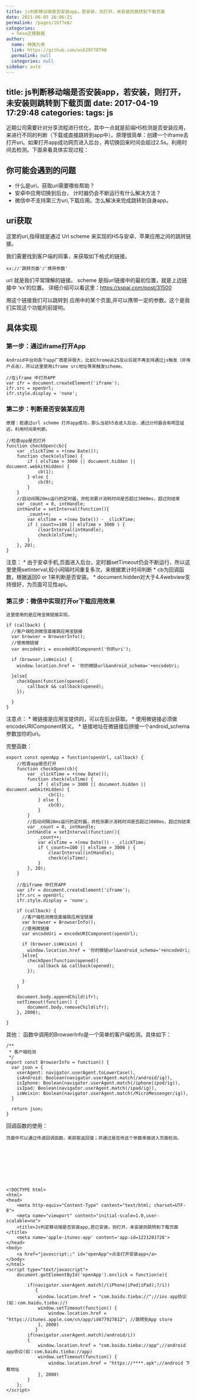 ```yaml
---
title: js判断移动端是否安装app，若安装，则打开，未安装则跳转到下载页面
date: 2021-06-05 16:06:21
permalink: /pages/1bf7e8/
categories: 
  - hexo迁移数据
author: 
  name: 神族九帝
  link: https://github.com/wu529778790
  permalink: null
  categories: null
sidebar: auto
---
```

title: js判断移动端是否安装app，若安装，则打开，未安装则跳转到下载页面
date: 2017-04-19 17:29:48
categories:
tags: js
---

近期公司需要针对分享流程进行优化，其中一点就是前端H5检测是否安装应用，来进行不同的判断（下载或直接跳转到app中）。原理很简单：创建一个iframe去打开uri。如果打开app成功网页进入后台，再切换回来时间会超过2.5s。利用时间去检测。下面来看具体实现过程：

<!--more-->
## 你可能会遇到的问题

* 什么是uri，获取uri需要哪些帮助？
* 安卓中应用切换到后台， 计时器仍会不断运行有什么解决方法？
* 微信中不支持第三方uri,下载应用。怎么解决来完成跳转到自身app。

## uri获取

这里的uri,指得就是通过 Url scheme 来实现的H5与安卓、苹果应用之间的跳转链接。

我们需要找到客户端的同事，来获取如下格式的链接。

    xx://'跳转页面'/'携带参数'

url 就是我们平常理解的链接。
scheme 是指url链接中的最初位置，就是上边链接中 ‘xx’的位置。
详细介绍可以看这里：https://sspai.com/post/31500

用这个链接我们可以跳转到 应用中的某个页面,并可以携带一定的参数。这个是我们实现这个功能的前提哟。

## 具体实现

### 第一步：通过iframe打开App

    Android平台则各个app厂商差异很大，比如Chrome从25及以后就不再支持通过js触发（非用户点击），所以这里使用iframe src地址等来触发scheme。

    //在iframe 中打开APP
    var ifr = document.createElement('iframe');
    ifr.src = openUrl;
    ifr.style.display = 'none';

### 第二步：判断是否安装某应用

    原理：若通过url scheme 打开app成功，那么当前h5会进入后台，通过计时器会有明显延迟。利用时间来判断。

    //检查app是否打开
    function checkOpen(cb){
        var _clickTime = +(new Date());
        function check(elsTime) {
            if ( elsTime > 3000 || document.hidden || document.webkitHidden) {
                cb(1);
            } else {
                cb(0);
            }
        }
        //启动间隔20ms运行的定时器，并检测累计消耗时间是否超过3000ms，超过则结束
        var _count = 0, intHandle;
        intHandle = setInterval(function(){
            _count++;        
            var elsTime = +(new Date()) - _clickTime;
            if (_count>=100 || elsTime > 3000 ) {
                clearInterval(intHandle);
                check(elsTime);
            }
        }, 20);
    }

注意：
    * 由于安卓手机,页面进入后台，定时器setTimeout仍会不断运行，所以这里使用setInterval,较小间隔时间重复多次。来根据累计时间判断
    * cb为回调函数，根据返回0 or 1来判断是否安装。
    * document.hidden对大于4.4webview支持很好，为页面可见性api。

### 第三步：微信中实现打开or下载应用效果

    这里使用的是应用宝微链接实现。

    if (callback) {
      //客户端检测微信直接跳应用宝链接
      var browser = BrowserInfo();
      //使用微链接
      var encodeUri = encodeURIComponent('你的uri');

      if (browser.isWeixin) {
        window.location.href = '你的微链url&android_schema='+encodeUri;
      
      }else{
        checkOpen(function(opened){
            callback && callback(opened);
        });
     
      }
    }

注意点：
    * 微链接是应用宝提供的，可以在后台获取。
    * 使用微链接必须做encodeURIComponent转义。
    * 链接地址在微链接后拼接一个android_schema参数加你的uri。

完整函数：


    export const openApp = function(openUrl, callback) {
        //检查app是否打开
        function checkOpen(cb){
            var _clickTime = +(new Date());
            function check(elsTime) {
                if ( elsTime > 3000 || document.hidden || document.webkitHidden) {
                    cb(1);
                } else {
                    cb(0);
                }
            }
            //启动间隔20ms运行的定时器，并检测累计消耗时间是否超过3000ms，超过则结束
            var _count = 0, intHandle;
            intHandle = setInterval(function(){
                _count++;        
                var elsTime = +(new Date()) - _clickTime;
                if (_count>=100 || elsTime > 3000 ) {
                    clearInterval(intHandle);
                    check(elsTime);
                }
            }, 20);
        }
       
        //在iframe 中打开APP
        var ifr = document.createElement('iframe');
        ifr.src = openUrl;
        ifr.style.display = 'none';

        if (callback) {
          //客户端检测微信直接跳应用宝链接
          var browser = BrowserInfo();
          //使用微链接
          var encodeUri = encodeURIComponent(openUrl);

          if (browser.isWeixin) {
            window.location.href = '你的微链url&android_schema='+encodeUri;
          }else{
            checkOpen(function(opened){
                callback && callback(opened);
            });
         
          }
        }
        
        document.body.appendChild(ifr);      
        setTimeout(function() {
            document.body.removeChild(ifr);
        }, 2000);  

    }


其他：
    函数中调用的BrowserInfo是一个简单的客户端检测。具体如下：

    /**
     * 客户端检测
     */
    export const BrowserInfo = function() {
      var json = {
        userAgent: navigator.userAgent.toLowerCase(),
        isAndroid: Boolean(navigator.userAgent.match(/android/ig)),
        isIphone: Boolean(navigator.userAgent.match(/iphone|ipod/ig)),
        isIpad: Boolean(navigator.userAgent.match(/ipad/ig)),
        isWeixin: Boolean(navigator.userAgent.match(/MicroMessenger/ig)),
      }
      
      return json;
    }

回调函数的使用：

    页面中可以通过传递回调函数，来获取返回值；并通过是否传这个参数来做进入页面检测。









    <!DOCTYPE html>
    <html>
    <head>
        <meta http-equiv="Content-Type" content="text/html; charset=UTF-8">
        <meta name="viewport" content="initial-scale=1.0,user-scalable=no">
        <title>Js判定移动端是否安装app,若已安装，则打开，未安装则跳转到下载页面</title>
        <meta name='apple-itunes-app' content='app-id=1221201728'>
    </head>
    <body>
        <a href="javascript:;" id="openApp">点击打开安装app</a>
    </body>
    </html>
    <script type="text/javascript">
        document.getElementById('openApp').onclick = function(e){
            
            if(navigator.userAgent.match(/(iPhone|iPod|iPad);?/i))
               {
                window.location.href = "com.baidu.tieba://";//ios app协议(如：com.baidu.tieba://)
                window.setTimeout(function() {
                    window.location.href = "https://itunes.apple.com/cn/app/id477927812"; //跳转到App store
                }, 2000)
               }
            if(navigator.userAgent.match(/android/i))
            {
                window.location.href = "com.baidu.tieba://app";//android app协议(如：com.baidu.tieba://app)
                window.setTimeout(function() {
                    window.location.href = "https://****.apk";//android 下载地址
                }, 2000)    
            }
        };
    </script>



